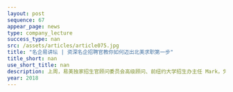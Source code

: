 ```yaml
---
layout: post
sequence: 67
appear_page: news  
type: company_lecture
success_type: nan
src: /assets/articles/article075.jpg
title: "名企易讲坛 | 资深名企招聘官教你如何迈出北美求职第一步"
title_short: nan
use_short_title: nan
description: 上周，易美独家招生官顾问委员会高级顾问、前纽约大学招生办主任 Mark，凭借10年名校招生办工作经验，深度解析名校录取“潜规则”，为学子们指明成为名校合格申请者的必要条件与提升方法。
year: 2018
---
```


